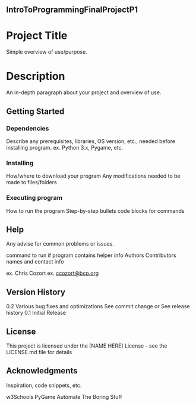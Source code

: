 ## IntroToProgrammingFinalProjectP1
# Project Title
Simple overview of use/purpose.

# Description
An in-depth paragraph about your project and overview of use.
## Getting Started
### Dependencies
Describe any prerequisites, libraries, OS version, etc., needed before installing program.
ex. Python 3.x, Pygame, etc.
### Installing
How/where to download your program
Any modifications needed to be made to files/folders
### Executing program
How to run the program
Step-by-step bullets
code blocks for commands
## Help
Any advise for common problems or issues.

command to run if program contains helper info
Authors
Contributors names and contact info

ex. Chris Cozort
ex. ccozort@bcp.org

## Version History
0.2
Various bug fixes and optimizations
See commit change or See release history
0.1
Initial Release
## License
This project is licensed under the [NAME HERE] License - see the LICENSE.md file for details

## Acknowledgments
Inspiration, code snippets, etc.

w3Schools
PyGame
Automate The Boring Stuff
